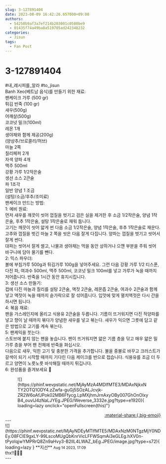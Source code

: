 ```yaml
---
slug: 3-127891404
date: 2023-08-09 16:42:26.657000+09:00
authors:
  - 54250b9af3a7ef214b203001c0580be9
  - 01435f74a49ba8a519705ad242348232
categories:
  - Jisun
tags:
  - Fan Post
---
```


# 3-127891404

<div class="post-container" markdown="1">
<div class="content-container md-sidebar__scrollwrap" markdown="1">

\#내_레시피를_알라 \#to_jisun <br>Banh Xeo(베트남 음식)를 만들기 위한 재료:<br> 팬케이크 가루 (500 gr)<br> 튀김 반죽 (100 gr)<br> 새우(500g)<br> 어깨살(500g)<br> 코코넛 밀크(100ml)<br> 레몬 1개<br> 생야채와 함께 제공(200g)<br>(양상추/브로콜리/허브)<br> 마늘 2쪽<br> 칠리페퍼 2개<br> 자색 양파 4개<br> 맥주 500ml<br> 강황 가루 1/2작은술<br> 생선 소스 2큰술<br> 파 1조각<br> 일반 양념 1 조금<br>(설탕/소금/후추/조미료)<br>팬케이크 만드는 방법:<br>1: 예비 원료:<br>먼저 새우를 깨끗이 씻어 껍질을 벗기고 검은 실을 제거한 후 소금 1/2작은술, 양념 1작은술, 후추 1작은술, 설탕 1작은술로 재워 둡니다.<br>고기는 깨끗이 씻어 얇게 썬 다음 소금 1/2작은술, 양념 1작은술, 후추 1작은술로 재운다.<br>고추와 껍질을 벗긴 마늘 2 쪽을 씻은 다음 잘게 다집니다. 양파는 껍질을 벗기고 씻어서 잘게 썬다.<br>대파는 씻어서 잘게 썰고, 나물과 생야채는 먹을 동안 상하거나 으깬 부분을 주워 씻어 바구니에 담아 물기를 뺀다.<br>2: 믹스 파우더:<br>볼에 부침가루 500g과 튀김가루 100g을 넣어주세요. 그런 다음 강황 가루 1/2 티스푼, 다진 파, 여과수 500ml, 맥주 500ml, 코코넛 밀크 100ml를 넣고 가루가 녹을 때까지 저어줍니다. 반죽을 1시간 동안 휴지시킵니다.<br>3: 생선 소스 만들기:<br>컵에 다진 마늘과 칠리를 설탕 2큰술, 액젓 2큰술, 레몬즙 2큰술, 여과수 2큰술과 함께 넣고 액젓이 녹을 때까지 숟가락으로 잘 섞어줍니다. 입맛에 맞게 멸치액젓은 다시 간을 하시면 됩니다.<br>4: 볶음 재료:<br>팬을 가스레인지에 올리고 식용유 2큰술을 두릅니다. 기름이 뜨거워지면 다진 적양파를 넣고 향이 날 때까지 볶다가 양념한 새우를 넣고 볶는다. 새우가 익으면 그릇에 담고 같은 방법으로 고기를 계속 볶는다.<br>5: 팬케익을 붓는다:<br>스토브에 붙지 않는 팬을 놓습니다. 팬이 뜨거워지면 얇은 기름 층을 닦고 매우 얇은 밀가루 층을 부어 팬 전체에 반죽을 펴십시오.<br>다음으로 새우, 익힌 고기 및 충분한 가격을 추가합니다. 불을 중불로 바꾸고 크러스트가 갈색이 되기 시작할 때까지 기다린 다음 케이크를 반으로 접습니다. 식용유를 조금 더 두르고 양면이 노릇노릇 바삭해질 때까지 튀깁니다.<br>6: 완성품을 즐겨보세요 🥰
<figure markdown="1">
![](https://phinf.wevpstatic.net/MjAyMzA4MDlfMTE3/MDAxNjkxNTY2OTQ1ODY4.zZwfa-guGj5SOzALJcvjk-ZR2W6oAfJPok02MB6Ffycg.LpMXjhmJrnAxyOBy007GhOnOlxyB4_ouvlJ4zNaLJYEg.JPEG/Weverse_3332e.jpg?type=e1920){ loading=lazy onclick="openFullscreen(this)"}
</figure>


</div>
</div>

<div style="text-align: right;" markdown="1">
<a href="https://weverse.io/fromis9/fanpost/3-127891404" style="text-align: right;">:material-share:{.big-emoji}</a>
</div>
---

<div class="comments-container md-sidebar__scrollwrap" markdown="1">
<div class="comment" markdown="1">
<div class='id-container' markdown="1">
![](https://phinf.wevpstatic.net/MjAyNDEyMTlfMTE5/MDAxNzM0NTgzMjY0NDEy.08FClE9gxLY-99LscoMUgQbKnrVicLFFWSqmAi3eGLEg.hXV0n-tPyoIqjwYMPRrQ8Zn9aHvy3-B2llL4LWAZ_bEg.JPEG/image.jpg?type=s72){ loading=lazy }
**<span class="artist">지선</span>** <small>Aug 14 2023, 17:09</small><br>
</div>
<div class='comment-body' markdown="1">
thx!!🩵👏🏻
</div>
</div>
</div>
---
